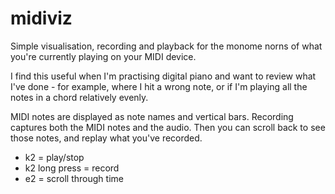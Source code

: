 # midiviz

Simple visualisation, recording and playback for the monome norns
of what you're currently playing on your MIDI device.

I find this useful when I'm practising digital piano and want to review
what I've done - for example, where I hit a wrong note, or if I'm
playing all the notes in a chord relatively evenly.

MIDI notes are displayed as note names and vertical bars.
Recording captures both the MIDI notes and the audio.
Then you can scroll back to see those notes, and replay what
you've recorded.

- k2 = play/stop
- k2 long press = record
- e2 = scroll through time

